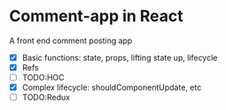 # Comment-app in React

A front end comment posting app

- [x] Basic functions: state, props, lifting state up, lifecycle
- [x] Refs
- [ ] TODO:HOC
- [x] Complex lifecycle: shouldComponentUpdate, etc
- [ ] TODO:Redux
